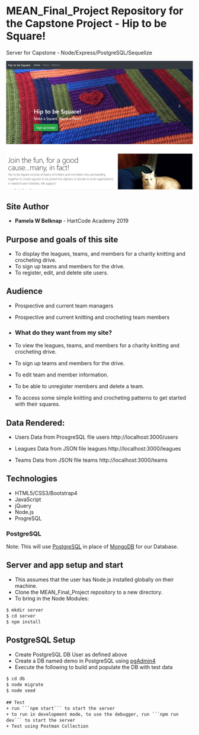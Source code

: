 # MEAN_Final_Project Repository for the Capstone Project - Hip to be Square!
Server for Capstone - Node/Express/PostgreSQL/Sequelize

![IndexPage](client/src/assets/img/sitescreenshot.jpg?raw=true "IndexPage")

## Site Author
* **Pamela W Belknap** - HartCode Academy 2019

## Purpose and goals of this site
- To display the leagues, teams, and members for a charity knitting and crocheting drive.
- To sign up teams and members for the drive.
- To register, edit, and delete site users. 

## Audience
- Prospective and current team managers
- Prospective and current knitting and crocheting team members  

- ### What do they want from my site?
- To view the leagues, teams, and members for a charity knitting and crocheting drive.
- To sign up teams and members for the drive.
- To edit team and member information.
- To be able to unregister members and delete a team.
- To access some simple knitting and crocheting patterns to get started with their squares.

## Data Rendered:

- Users Data from ProsgreSQL file users
http://localhost:3000/users

- Leagues Data from JSON file leagues
http://localhost:3000/leagues

- Teams Data from JSON file teams
http://localhost:3000/teams

## Technologies
- HTML5/CSS3/Bootstrap4
- JavaScript
- jQuery
- Node.js
- ProgreSQL

### PostgreSQL

Note: This will use [PostgreSQL](https://www.postgresql.org/) in place of [MongoDB](https://www.mongodb.com/) for our Database. 

## Server and app setup and start
- This assumes that the user has Node.js installed globally on their machine.
- Clone the MEAN_Final_Project repository to a new directory.
- To bring in the Node Modules:
```
$ mkdir server
$ cd server
$ npm install 
```

## PostgreSQL Setup
+ Create PostgreSQL DB User as defined above
+ Create a DB named demo in PostgreSQL using [pgAdmin4](http://127.0.0.1:49799/browser/)
+ Execute the following to build and populate the DB with test data
```
$ cd db
$ node migrate
$ node seed

## Test
+ run ```npm start``` to start the server
+ to run in development mode, to use the debugger, run ```npm run dev``` to start the server
+ Test using Postman Collection




